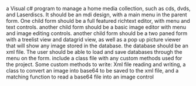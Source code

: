 a Visual c# program to manage a home media collection, such as cds, dvds, and Laserdiscs. It should be an mdi design, with a main menu in the parent form. One child form should be a full featured richtext editor, with menu and text controls. another child form should be a basic image editor with menu and image editing controls. another child form should be a two paned form with a treelist view and datagrid view, as well as a pop up picture viewer that will show any image stored in the database. the database should be an xml file. The user should be able to load and save databases through the menu on the form. include a class file with any custom methods used for the project. Some custom methods to write: Xml file reading and writing, a class to convert an image into base64 to be saved to the xml file, and a matching function to read a base64 file into an image control